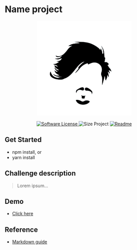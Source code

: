 # Name project

<p align="center">
  <a href="" target="_blank" >
    <img alt="" src="./.github/assets/brand.jpg" width="300" />
  </a>
</p>

<p align="center">
    <a href="#">
        <img alt="Software License" src="https://img.shields.io/badge/License-MIT-brightgreen">
    </a>
    <a>
        <img alt="Size Project" src="https://img.shields.io/github/languages/code-size/user/repo?color=red">
    </a>
    <a href="./README-ptbr.md">
        <img alt="Readme" src="https://img.shields.io/badge/Translate-pt--br-blue">
    </a>
</p>

## Get Started
- npm install, or
- yarn install

## Challenge description
> Lorem ipsum...

## Demo
- [Click here](#)

## Reference 
- [Markdown guide](https://guides.github.com/features/mastering-markdown/)